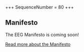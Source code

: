 +++
SequenceNumber = 80
+++

## Manifesto

The EEG Manifesto is coming soon!

[Read more about the Manifesto](/manifesto)